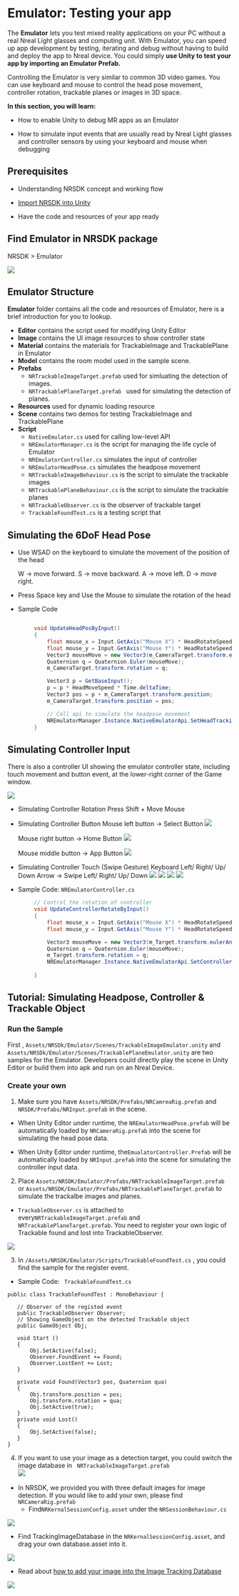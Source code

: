 
# Emulator: Testing your app

The **Emulator** lets you test mixed reality applications on your PC without a real Nreal Light glasses and computing unit. With Emulator, you can speed up app development by testing, iterating and debug without having to build and deploy the app to Nreal device. You could simply **use Unity to test your app by importing an Emulator Prefab.**

Controlling the Emulator is very similar to common 3D video games. You can use keyboard and mouse to control the head pose movement, controller rotation, trackable planes or images in 3D space.

**In this section, you will learn:**

- How to enable Unity to debug MR apps as an Emulator

- How to simulate input events that are usually read by Nreal Light glasses and controller sensors by using your keyboard and mouse when debugging


## Prerequisites

- Understanding NRSDK concept and working flow

- [Import NRSDK into Unity ](https://developer.nreal.ai/develop/discover/introduction-nrsdk)

- Have the code and resources of your app ready


## Find Emulator in NRSDK package

 NRSDK > Emulator
 
![](https://codimd.s3.shivering-isles.com/demo/uploads/upload_0e5c309a7486b2ddaf3ddc9677e25ed2.png)


## Emulator Structure

**Emulator** folder contains all the code and resources of Emulator, here is a brief introduction for you to lookup. 
  - **Editor** contains the script used for modifying Unity Editor  
  - **Image** contains the UI image resources to show controller state
  - **Material** contains the materials for TrackableImage and TrackablePlane in Emulator
  - **Model** contains the room model used in the sample scene.
  - **Prefabs** 
    - ```NRTrackableImageTarget.prefab``` used for simluating the detection of images.
    - ```NRTrackablePlaneTarget.prefab ```  used for simulating the detection of planes. 
  - **Resources** used for dynamic loading resource 
  - **Scene** contains two demos for testing TrackableImage and TrackablePlane
  - **Script** 
    - ```NativeEmulator.cs```  used for calling low-level API
    - ```NREmulatorManager.cs``` is the script  for managing the life cycle of Emulator 
    - ```NREmulatorController.cs``` simulates the input of controller
    - ```NREmulatorHeadPose.cs``` simulates the headpose movement
    - ```NRTrackableImageBehaviour.cs``` is the script to simulate the trackable images
    - ```NRTrackablePlaneBehaviour.cs``` is the script to simulate the trackable planes 
    - ```NRTrackableObserver.cs``` is the observer of trackable target
    - ```TrackableFoundTest.cs```  is a testing script that 


## Simulating the 6DoF Head Pose

- Use WSAD on the keyboard to simulate the movement of the position of the head

    W -> move forward.
    S -> move backward.
    A -> move left.
    D -> move right.

- Press Space key and Use the Mouse to simulate the rotation of the head
- Sample Code
   ```c#
   
        void UpdateHeadPosByInput()
        {
            float mouse_x = Input.GetAxis("Mouse X") * HeadRotateSpeed;
            float mouse_y = Input.GetAxis("Mouse Y") * HeadRotateSpeed;
            Vector3 mouseMove = new Vector3(m_CameraTarget.transform.eulerAngles.x - mouse_y, m_CameraTarget.transform.eulerAngles.y + mouse_x, 0);
            Quaternion q = Quaternion.Euler(mouseMove);
            m_CameraTarget.transform.rotation = q;

            Vector3 p = GetBaseInput();
            p = p * HeadMoveSpeed * Time.deltaTime;
            Vector3 pos = p + m_CameraTarget.transform.position;
            m_CameraTarget.transform.position = pos;

            // Call api to simulate the headpose movement
            NREmulatorManager.Instance.NativeEmulatorApi.SetHeadTrackingPose(pos, q);
        }
    ```

## Simulating Controller Input

There is also a controller UI showing the emulator controller state, including touch movement and button event, at the lower-right corner of the Game window.

  ![](https://codimd.s3.shivering-isles.com/demo/uploads/upload_c0232e9223f8ea9634270abb5003223e.png)

- Simulating Controller Rotation
      Press Shift + Move Mouse

- Simulating Controller Button 
    Mouse left button -> Select Button
    ![](https://codimd.s3.shivering-isles.com/demo/uploads/upload_155bd39143602da20a4f2ebd8a83cf55.png)

      
     Mouse right button -> Home Button
     ![](https://codimd.s3.shivering-isles.com/demo/uploads/upload_0b45bd2369aaedc23ffab788d4481df3.png)

     Mouse middle button -> App Button
![](https://codimd.s3.shivering-isles.com/demo/uploads/upload_40a1283c258330c5fbdcdd7820a7ded9.png)


- Simulating Controller Touch (Swipe Gesture)
Keyboard Left/ Right/ Up/ Down Arrow -> Swipe Left/ Right/ Up/ Down
 ![](https://codimd.s3.shivering-isles.com/demo/uploads/upload_793078aa63033455557ec35b89b8e990.png)
 ![](https://codimd.s3.shivering-isles.com/demo/uploads/upload_e8b99f81268cb1d1e85ad6856e479f65.png)
 ![](https://codimd.s3.shivering-isles.com/demo/uploads/upload_726694d6e5197214f802b439855b5fda.png)
 ![](https://codimd.s3.shivering-isles.com/demo/uploads/upload_3fd83045e08ad6e02fab106d3e85eda9.png)


- Sample Code:  ```NREmulatorController.cs```

   ```c#
        // Control the rotation of controller
        void UpdateControllerRotateByInput()
        {
            float mouse_x = Input.GetAxis("Mouse X") * HeadRotateSpeed;
            float mouse_y = Input.GetAxis("Mouse Y") * HeadRotateSpeed;

            Vector3 mouseMove = new Vector3(m_Target.transform.eulerAngles.x - mouse_y, m_Target.transform.eulerAngles.y + mouse_x, 0);
            Quaternion q = Quaternion.Euler(mouseMove);
            m_Target.transform.rotation = q;
            NREmulatorManager.Instance.NativeEmulatorApi.SetControllerRotation(new Quaternion(q.x, q.y, q.z, q.w));
    
        }

## Tutorial: Simulating Headpose, Controller & Trackable Object

### Run the Sample
First , ```Assets/NRSDk/Emulator/Scenes/TrackableImageEmulator.unity``` and ```Assets/NRSDk/Emulator/Scenes/TrackablePlaneEmulator.unity``` are two samples for the Emulator. Developers could directly play the scene in Unity Editor or build them into apk and run on an Nreal Device.

### Create your own 

1. Make sure you have ```Assets/NRSDK/Prefabs/NRCamreaRig.prefab``` and ```NRSDK/Prefabs/NRInput.prefab``` in the scene. 
- When Unity Editor under runtime, the ```NREmulatorHeadPose.prefab``` will be automatically loaded by ```NRCameraRig.prefab``` into the scene for simulating the head pose data.

- When Unity Editor under runtime, the```EmualatorController.Prefab``` will be automatically loaded by ```NRInput.prefab``` into the scene for simulating the controller input data. 

2. Place ```Assets/NRSDK/Emulator/Prefabs/NRTrackableImageTarget.prefab``` or ```Assets/NRSDK/Emulator/Prefabs/NRTrackablePlaneTarget.prefab``` to simulate the trackalbe images and planes.

- ```TrackableObserver.cs``` is attached to every```NRTrackableImageTarget.prefab``` and ```NRTrackablePlaneTarget.prefab```. You need to register your own logic of Trackable found and lost into TrackableObserver.

![](https://codimd.s3.shivering-isles.com/demo/uploads/upload_167103f212169827528d76c9fd4af01d.png)


3. In ```/Assets/NRSDK/Emulator/Scripts/TrackableFoundTest.cs``` , you could find the sample for the register event.

- Sample Code: ``` TrackableFoundTest.cs```
 ```
 public class TrackableFoundTest : MonoBehaviour {

    // Observer of the registed event
    public TrackableObserver Observer;
    // Showing GameObject on the detected Trackable object
    public GameObject Obj;
    
	void Start () 
    {
        Obj.SetActive(false);
        Observer.FoundEvent += Found;
        Observer.LostEent += Lost;
	}
	
	private void Found(Vector3 pos, Quaternion qua)
    {
        Obj.transform.position = pos;
        Obj.transform.rotation = qua;
        Obj.SetActive(true);
    }
    private void Lost()
    {
        Obj.SetActive(false);
    }
}
```
 
  

    
4. If you want to use your image as a detection target, you could switch the image database in ``` NRTrackableImageTarget.prefab```  
 ![](https://codimd.s3.shivering-isles.com/demo/uploads/upload_9ca0612e36dae1fd672c11ff28982542.png)
- In NRSDK, we provided you with three default images for image detection. If you would like to add your own, please find ```NRCameraRig.prefab```
    - Find```NRKernalSessionConfig.asset``` under the ```NRSessionBehaviour.cs```

 ![](https://codimd.s3.shivering-isles.com/demo/uploads/upload_199c0d82d46243c2bc3aae913fb02a96.png)

    
- Find TrackingImageDatabase in the ```NRKernalSessionConfig.asset```, and drag your own database.asset into it. 

![](https://codimd.s3.shivering-isles.com/demo/uploads/upload_b7cbd49bf553a7e16ca95353f5d80910.png)

- Read about [how to add your image into the Image Tracking Database](https://developer.nreal.ai/develop/unity/image-tracking)
    
![](https://codimd.s3.shivering-isles.com/demo/uploads/upload_c5a6208b308a76905ff8ef9938f8cb2c.png)


    



